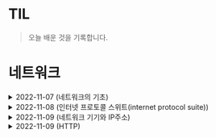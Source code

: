 # TIL

>오늘 배운 것을 기록합니다.

# 네트워크

<details>
  <summary>2022-11-07 (네트워크의 기초)</summary>
<pre>

# 1. 네트워크의 기초
네트워크란 노드(node)와 링크(link)가 서로 연결되어 있거나 연결되어 있지 않은 집합체를 의미합니다.
여기서 노드란 서버, 라우터, 스위치 등 네트워크 장치를 의미하고 링크는 유선 또는 무선을 의미합니다.

## 1-1 네트워크 토폴로지
네트워크를 설계할 때 고려하는 네트워크 토폴로지(network topology)는 노드와 링크가 어떻게 배치되어
있는지에 대한 방식이자 연결 형태를 의미합니다.


* 트리 토폴로지 : 계층형 토폴로지라고 하며 트리 형태로 배치한 네트워크 구성
  * 장점 : 노드의 추가, 삭제가 쉽다
  * 단점 : 특정 노드에 트래픽이 집중될 때 하위 노드에 영향을 끼칠 수 있다

* 버스 토폴로지 : 중앙 통신 회선 하나에 여러 개의 노드가 연결되어 공유하는 네트워크 구성
  * 장점 : 설치 비용이 적고 신뢰성이 우수하다. 중앙 통신 회선에 노드를 추가, 삭제하기 쉽다
  * 단점 : 스푸핑이 가능하다 - LAN상에서 송신부의 패킷을 송신과 관련없는 다른 호스트에 가지 않도록하여 스위치 기능 마비, 속여서 특정 노드에 해당 패킷이 오도록 처리하는 것

* 스타 토폴로지 : 중앙에 있는 노드에 모두 연결된 네트워크 구성
  * 장점 : 노드 추가, 에러 탐지가 쉽고 패킷의 충돌 발생 가능성이 적다
  * 단점 : 중앙 노드에 장애가 발생하면 전체 네트워크를 사용할 수 없고 설치 비용이 고가

* 링(ring)형 토폴로지 : 각각의 노드가 양 옆의 두 노드와 연결하여 전체적으로 고리처럼 하나의 연속된 길을 통해 통신을 하는 망 구성 방식
  * 장점 : 노드 수가 증가되어도 네트워크상의 손실이 거의 없고 충돌 가능성이 적고 노드의 고장 발견이 쉬움
  * 단점 : 네트워크 구성 변경이 어렵고 회선에 장애가 발생하면 전체 네트워크에 영향을 크게 끼침

* 메시(mesh) 토폴로지 : 망형 토폴로지라고도 하며 그물망처럼 연결되어 있는 구조
  * 장점 : 한 단말 장치에 장애가 생겨도 여러 개의 경로가 존재해 네트워크를 계속 사용 가능하고, 트래픽 분산 처리가 가능함
  * 단점 : 노드의 추가가 어렵고 구축 비용과 운용비용이 고가

## 1-2 병목현상
네트워크의 구조라고도 일컫는 토폴로지가 중요한 이유는 병목 현상을 찾을 때 중요한 기준이 되기 때문입니다.

병목(bottleneck)현상은 전체 시스템의 성능이나 용량이 하나의 구성 요소로 인해 제한을 받는 현상을 말합니다.
예를 들어 병의 몸통보다 병의 목 부분 내부 지름이 좁아서 물이 상대적으로 천천히 쏟아지는 것에 비유할 수 있습니다.
서비스에서 이벤트를 열었을 때 트래픽이 많이 생기고 그 트래픽을 잘 관리하지 못하면 병목 현상이 생겨
사용자는 웹사이트로 들어가지 못합니다.

## 1-3 네트워크 분류
네트워크는 규모를 기반으로 분류할 수 있습니다.

![image](https://user-images.githubusercontent.com/105253684/200457389-fb77f813-fa23-4aa6-b830-c8fefd7215a2.png)

* PAN(Personal Area Network) : 개인 네트워크로 약 5m 전후의 인접통신 예를 들어 아이폰과 맥에서 정보를 공유하는 형태
* LAN(Local Area Network) : 근거리 영역 네트워크로 사무실, 학원, 병원 등의 모든 컴퓨터 연결 가능
* MAN(Metropolitan Area Network) : 대도시 영역 네트워크로 일반적으로 도시 및 정부기관이 소유, 관리함
* WAN(Wide Area Network) : 광대역 네트워크로 지역 간 또는 대륙 간의 넓은 지역의 컴퓨터를 연결

</pre>
</details>


<details>
  <summary>2022-11-08 (인터넷 프로토콜 스위트(internet protocol suite))</summary>
<pre>

# 1. 인터넷 프로토콜 스위트(internet protocol suite)
인터넷에서 컴퓨터들이 서로 정보를 주고받는 데 쓰이는 프로토콜의 집합이며, 이를 TCP/IP 4계층 모델로
설명하거나 OSI 7 계층 모델로 설명하기도 합니다.

![image](https://user-images.githubusercontent.com/105253684/200489527-11e9448a-7945-4979-9b19-f5b792372c6c.png)

앞의 그림처럼 TCP/IP 계층과 달리 OSI 계층은 응용(Application)계층을 세 개로 쪼개고 링크 계층을 
데이터 링크 계층, 물리 계층으로 나눠서 표현하는 것이 다르며, 인터넷 계층을 네트워크 계층으로
부른다는 점이 다릅니다.

# 2. OSI 7 계층

* 네트워크 프로토콜이 통신하는 구조를 7개의 계층으로 분리하여 각 계층 간 상호 작동하는 방식을 정해 놓은 것
* 개방된 시스템, 시스템 간의 상호 연결성을 부여하는 표준

## 2-1 계층을 나눈 이유
계층을 나눈 이유는 통신이 일어나는 과정이 단계별로 파악할 수 있기 때문입니다. 흐름을 한눈에볼 수
있고, 사람들이 이해하기 쉽고, 7단계 중 특정한 곳에 이상이 생기면 다른 단계의 장비 및 소프트웨어를
건들이지 않고도 이상이 생긴 단계만 고칠 수 있기 때문입니다.

## 2-2 OSI 7 계층 별 기능

![image](https://user-images.githubusercontent.com/105253684/200478203-9944ff6b-88a9-4aac-b22b-7fa741f00e8b.png)

### 2-2-1 물리계층(Physical layer)
* 전기, 기계적인 신호를 주고받는 역할
* 디지털에서 아날로그 혹은 그 반대로 신호를 변환
* OSI 모델에서 가장 복잡한 계층
* 전송 단위 : 비트(bit)
* 대표적인 장비 : 통신 케이블, 허브, 리피터, 어댑터 등등

### 2-2-2 데이터링크 계층(Data link layer)
* 물리적인 연결을 통해 인접한 두 장치 간의 신뢰성 있는 정보 전송을 담당하는 계층
* 에러 검출, 재전송, 흐름 제어 역할
* Point-To-Point 전송
* MAC 주소를 통해 통신
* 전송 단위 : 프레임(Frame)
* 대표적인 장비 : 스위치, 브릿지, 이더넷 등등

### 2-2-3 네트워크 계층(Network layer)
* 종단 간 주소(IP)를 정하고 경로(Route)를 선택하고 패킷(Packet)을 전달하는 계층
* End-To-End 혹은 Host-To-Host 전송
* 라우팅 기능을 맡고 있으며 목적지까지의 최적경로 알고리즘을 사용
* 전송 단위 : 패킷(Packet)
* 대표적인 장비 : 라우터, L3 스위치, IP공유기

### 2-2-4 전송 계층(Transport layer)
* 종단 간 신뢰성있고 정확한 데이터 전송을 담당하는 계층
* 신뢰성있고 효율적인 데이터 전송을 위해 오류 검출, 복구, 흐름 제어, 중복 검사 등을 수행
* 데이터 전송을 위해 Port번호 사용
* 전송 단위 : TCP-세그먼트(Segment), UDP-데이타그램(Datagram)
* 방화벽이나 프록시 서버가 여기에 해당

### 2-2-5 세션 계층(Session layer)
* 통신 장치 간의 상호작용 및 동기화를 제공하는 계층
* TCP/IP 세션을 만들고 없애는 역할
* 통신을 하기 위한 세션을 확립, 유지, 중단하는 역할
* 연결 세션에서 데이터 교환과 에러 발생 시 복구 관리

### 2-2-6 표현 계층(Presentation layer)
* 데이터를 어떻게 표현할지를 정하는 역할을 하는 계층
* 데이터 인코딩/디코딩, 압축/해제, 암호화/복호화 수행

### 2-2-7 응용 계층(Application layer)
* 사용자와 가장 밀접한 계층으로 인터페이스 역할을하는 계층
* 응용 프로세스 간의 정보 교환을 담당
* 텔넷, 크롬, 이메일, 데이터베이스 관리 등등의 서비스가 여기에 해당

# 3. TCP/IP 4 계층

![image](https://user-images.githubusercontent.com/105253684/200495115-baa6e07b-64a1-40ca-8663-b9cbce6cd960.png)

## 3-1 응용 계층(Application layer)
* FTP, HTTP, SSH, SMTP, DNS 등 응용 프로그램이 사용되는 프로토콜 계층
* 웹 서비스, 이메일 등 서비스를 실질적으로 사람들에게 제공

  * FTP : 장치와 장치 간 파일을 전송하는 데 사용되는 표준 통신 프로토콜
  * SSH : 보안되지 않은 네트워크에서 네트워크 서비스를 안전하게 운영하기 위한 암호화 네트워크 프로토콜
  * HTTP : World Wide Web을 위한 데이터 통신의 기초이자 웹 사이트를 이용하는 데 쓰는 프로토콜
  * SMTP : 전자 메일 전송을 위한 인터넷 표준 통신 프로토콜
  * DNS : 도메인 이름과 IP주소를 매핑해주는 서버

## 3-2 전송 계층(Transport layer)
* 송신자와 수신자를 연결하는 통신 서비스 제공
* 연결 지향 데이터 스트림 지원, 신뢰성, 흐름 제어를 제공
* 응용 계층과 인터넷 계층 사이의 데이터가 전달될 때의 중계 역할로 TCP, UDP 등이 대표적

  * TCP : 패킷 사이의 순서를 보장하고 연결지향 프로토콜을 사용해 신뢰성을 구축하여 수신 여부를 확인 '가상회선 패킷 교환 방식' 사용

![image](https://user-images.githubusercontent.com/105253684/200496386-abe24ee0-2939-425d-80a4-1e40aee48660.png)

  * UDP : 순서를 보장하지 않고 수신 여부를 확인하지 않으며 단순히 데이터만 주는 '데이터그램 패킷 교환 방식' 사용

![image](https://user-images.githubusercontent.com/105253684/200496421-bd0e9a3d-b929-40a7-9e8f-7b7b7ac2503d.png)

### 3-2-1 TCP 연결 성립 과정
TCP는 신뢰성을 확보할 때 '3-웨이 핸드셰이크'라는 작업을 진행

![image](https://user-images.githubusercontent.com/105253684/200496563-3be7ad95-95a9-489a-af07-8adf3733abaa.png)
![image](https://user-images.githubusercontent.com/105253684/200496772-422d5303-d3a1-4af4-8142-e1b669ed81ba.png)

* SYN(Synchronization) 연결 요청 플래그
* ACK(Acknowledgement) 응답 플래그
* ISN(Initial Sequence Numbers) 초기 네트워크 연결 할 때 할당된 32비트 고유 시퀀스 번호

### 3-2-2 TCP 연결 해제 과정
연결을 해제할 땐 '4-웨이 핸드셰이크'과정이 발생

![image](https://user-images.githubusercontent.com/105253684/200497303-08fee5e1-73bd-4561-a1b3-128096471e00.png)
![image](https://user-images.githubusercontent.com/105253684/200497367-6954013f-55b9-4e04-8dd1-074615eaace5.png)

## 3-3 인터넷 계층(Internet layer)
* 장치로부터 받은 네트워크 패킷을 IP주소로 지정된 목적지로 전송하기 위해 사용되는 계층
* IP, ARP, ICMP 등이 있으며 패킷을 수신해야 할 상대의 주소를 지정하여 데이터 전달
* 상대방이 제대로 받았는지에 대해 보장하지 않는 비연결형적인 특징을 가짐

## 3-4 링크 계층(Link layer)
* 전선, 광섬유, 무선 등으로 실질적으로 데이터를 전달하며 장치 간에 신호를 주고받는 '규칙'을 정하는 계층
* 네트워크 접근 계층이라고도 함

</pre>
</details>

<details>
  <summary>2022-11-09 (네트워크 기기와 IP주소)</summary>
<pre>

# 1. 네트워크 기기
네트워크는 여러 개의 네트워크 기기를 기반으로 구축됩니다.
네트워크 기기는 계층별로 처리 범위를 나눌 수 있으며, 상위 계층을 처리하는 기기는 하위 계층을
처리할 수 있지만 그 반대는 불가합니다.

* 응용 계층 : L7스위치
* 인터넷 계층 : 라우터, L3스위치
* 데이터 링크 계층 : L2스위치, 브리지
* 물리 계층 : NIC, 리피터, AP

## 1-1 응용 계층 처리 기기 - L7스위치
스위치는 여러 장비를 연결하고 데이터 통신을 중재하며 목적지가 연결된 포트로만 전기 신호를 보내
데이터를 전송하는 통신 네트워크 장비입니다.
로드밸런서라고도 하며, 서버의 부하를 분산하는 기기입니다. 클라이언트로부터 오는 요청들을 뒤쪽의
여러 서버로 나누는 역할을 하며 시스템이 처리할 수 있는 트래픽 증가를 목표로 합니다.
URL, 서버, 캐시, 쿠키들을 기반으로 트래픽을 분산하며 바이러스, 불필요한 외부 데이터 등을 걸러내는
필터링 기능 또한 가지고 있으며 응용 프로그램 수준의 트래픽 모니터링도 가능합니다.
만약 장애가 발생한 서버가 있다면 이를 트래픽 분산 대상에서 제외해야 하는데, 이는 정기적으로 헬스체크
를 이용해 감시하면서 이루어집니다.

## 1-1-1 L4스위치와 L7스위치 차이
로드밸런서로는 L4스위치도 있습니다. L4스위치는 인터넷 계층을 처리하는 기기로 스트리밍 관련
서비스에서 사용할 수 없으며 메시지를 기반으로 ㅗ인식하지 못하고  IP와 포트를 기반으로(특히 포트)
트래픽을 분산합니다.

## 1-2 인터넷 계층 처리 기기(라우터, L3스위치)
인터넷 계층을 처리하는 기기로는 라우터, L3스위치가 있습니다.

### 1-2-1 라우터
여러 개의 네트워크를 연결, 분할, 구분시켜주는 역할을 하며 "다른 네트워크에 존재하는 장치끼리
서로 데이터를 주고받을 때 패킷 소모를 최소화하고 경로를 최적화하여 최소 경로로 패킷을 포워딩"
하는 라우팅 장비입니다.

## 1-2-2 L3스위치
L2스위치의 기능과 라우팅 기능을 갖춘 장비를 말합니다. L3스위치를 라우터라고 해도 무방합니다.
라우터는 소프트웨어 기반의 라우팅과 하드웨어 기반의 라우팅을 하는 것으로 나눠지고 하드웨어
기반의 라우팅을 담당하는 장치를 L3스위치라고 합니다.

## 1-3 데이터 링크 계층 처리 기기
데이터 링크 계층을 처리하는 기기로는 L2스위치와 브리지가 있습니다.

### 1-3-1 L2스위치
장치들의 MAC 주소를 MAC주소 테이블을 통해 관리하며, 연결된 장치로부터 패킷이 왔을 때 패킷
전송을 담당합니다. 단순히 패킷의 MAC주소를 읽어 스위칭하는 역할을 하며 목적지가 MAC 주소
테이블에 없다면 전체 포트에 전당하고 MAC주소 테이블의 주소는 일정 시간 이후 삭제하는 기능
도 있습니다.

### 1-3-2 브리지(bridge)
두 개의 근거리 통신망(LAN)을 상호 접속할 수 있도록 하는 통신망 연결 장치로, 포트와 포트
사이의 다리 역할을 하며 장치에서 받아온 MAC주소를 MAC주소 테이블로 관리합니다.

## 1-4 물리 계층 처리 기기
물리 계층을 처리하는 기기는 NIC, 리피터, AP가 있습니다.

### 1-4-1 NIC
LAN 카드라고 하는 네트워크 인터페이스 카드(NIC, Network Interface Card)는 2대 이상의
컴퓨터 네트워크를 구성하는 데 사용하며, 네트워크와 빠른 속도로 데이터를 송수신 할 수 있
도록 컴퓨터 내에 설치하는 확장 카드입니다.

### 1-4-2 리피터
들어오는 약해진 신호 정도를 증폭하여 다른 쪽으로 전달하는 장치를 말합니다. 이를 통해 패킷이
더 멀리 갈 수 있지만, 광케이블이 보급됨에 따라 현재는 잘 쓰이지 않는 장치입니다.

### 1-4-3 AP(Access Point)
패킷을 복사하는 기기로 유선 LAN을 연결한 후 다른 장치에서 무선 LAN기술을 사용하여 무선 네트워크
연결을 할 수 있습니다.

# 2. IP주소
인터넷 계층에 IP주소를 쓰는데 IP주소에 대해 조금 더 자세히 알아보겠습니다.

## 2-1 ARP(Address Resolution Protocol)
컴퓨터 간의 통신은 흔히들 IP 주소 기반으로 통신한다고 알고 있지만 정확히는 IP주소에서
ARP를 통해 MAC 주소를 찾아 MAC 주소 기반으로 통신합니다.

ARP란 IP주소로부터 MAC 주소를 구하는 IP와 MAC 주소의 다리 역할을 하는 프로토콜입니다.
ARP를 통해 IP 주소를 실제 주소인 MAC 주소로 변환하고 그 반대로 RARP를 통해 MAC 주소를
가상 주소인 IP주소로 변환하기도 합니다.

## 2-2 홉바이홉(hop by hop) 통신
IP주소를 통해 통신하는 과정을 홉바이홉 통신이라고 합니다.
홉이란 영어 뜻 자체로는 건너뛰는 모습을 의미합니다. 이는 통신망에서 각 패킷이 여러 개의
라우터를 건너가는 모습을 비유적으로 표현한 것입니다. 각각의 라우터에 있는 라우팅 테이블의
IP를 기반으로 패킷을 전달하고 다시 전달해나갑니다.

## 2-3 IP 주소 체계
IP 주소는 IPv4와 IPv6로 나뉩니다. IPㅍ4sms 32비트를 8비트 단위로 점을 찍어 표기하며,
123.45.67.89 같은 방식으로 IP 주소를 나타냅니다. IPv6는 64비트를 16비트 단위로 점을
찍어 표기하며, 2001:db8::ff00:42:8329 같은 방식으로 IP 주소를 나타냅니다.

추세는 IPv6로 가고 있지만 현재 가장 많이 쓰이는 주소 체계는 IPv4이며 이후에 설명할 때
도 IPv4를 기준으로 설명합니다.

### 2-3-1 클래스 기반 할당 방식
IP 주소 체계는 과거를 거쳐 발전해오고 있으며 처음에는 A, B, C, D, E 다섯 개의 클래스로
구분하는 클래스 기반 할당 방식(CIDR)을 썼습니다. 클래스 A, B, C는 일대일 통신으로 사용
되고 클래스 D는 멀티캐스트 통신, 클래스 E는 앞으로 사용할 예비용으로 쓰는 방식입니다.

## 2-4 DHCP(Dynamic Host Configuration Protocol)
IP 주소 및 기타 통신 매개변수를 자동으로 할당하기 위한 네트워크 관리 프로토콜입니다.
이 기술을 통해 네트워크 장치의 IP주소를 수동으로 설정할 필요 없이 인터넷에 접속할 때마다 자동으로
IP주소를 할당할 수 있습니다.

많은 라우터와 게이트웨이 장비에 DHCP 기능이 있으며 이를 통해 대부분의 가정용 네트워크에서 IP
주소를 할당합니다.

* 게이트웨이 : 서로 다른 통신망, 프로토콜을 사용하는 네트워크 간의 통신을 가능하게 하는 관문
역할을 하는 컴퓨터나 소프트웨어를 두루 일컫는 용어입니다.

## 2-5 NAT(Network Address Translation)
패킷이 라우팅 장치를 통해 전송되는 동안 패킷의 IP 주소 정보를 수정하여 IP 주소를 다른 주소로
매핑하는 방법입니다. IPv4 주소 체계만으로는 많은 주소들을 모두 감당하지 못하는 단점이 있는데,
NAT로 공인 IP와 사설 IP로 나눠서 많은 주소를 처리합니다.

### 2-5-1 NAT의 장,단점

* 장점 : 내부 네트워크에서 사용하는 IP 주소와 외부에 드러나는 IP 주소를 다르게 유지할 수 있기
때문에 내부 네트워크에 대한 어느 정도의 보안이 가능해집니다.

* 단점 : 여러 명이 동시에 인터넷을 접속하게 되므로 실제로 접속하는 호스트 숫자에 따라서 접속
속도가 느려질 수 있다는 단점이 있습니다.

</pre>
</details>

<details>
  <summary>2022-11-09 (HTTP)</summary>
<pre>



</pre>
</details>